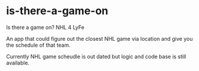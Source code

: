 is-there-a-game-on
==================

Is there a game on? NHL 4 LyFe

An app that could figure out the closest NHL game via location and give you the schedule of that team.

Currently NHL game scheudle is out dated but logic and code base is still available.
